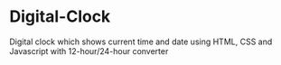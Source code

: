 # Digital-Clock
Digital clock which shows current time and date using HTML, CSS and Javascript with 12-hour/24-hour converter
